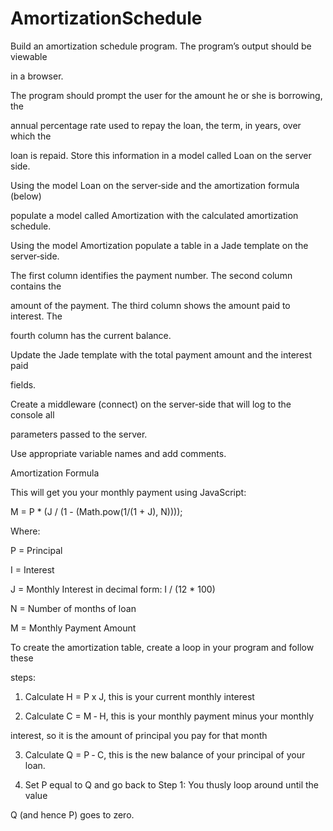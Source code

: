 # AmortizationSchedule


Build an amortization schedule program. The program’s output should be viewable

in a browser.

The program should prompt the user for the amount he or she is borrowing, the 

annual percentage rate used to repay the loan, the term, in years, over which the 

loan is repaid.  Store this information in a model called Loan on the server side.

Using the model Loan on the server‐side and the amortization formula (below) 

populate a model called Amortization with the calculated amortization schedule.

Using the model Amortization populate a table in a Jade template on the server‐side. 

The first column identifies the payment number. The second column contains the 

amount of the payment. The third column shows the amount paid to interest. The 

fourth column has the current balance. 

Update the Jade template with the total payment amount and the interest paid 

fields. 

Create a middleware (connect) on the server‐side that will log to the console all 

parameters passed to the server.

Use appropriate variable names and add comments.

Amortization Formula

This will get you your monthly payment using JavaScript: 

M = P * (J / (1 - (Math.pow(1/(1 + J), N))));

Where:

P = Principal 

I = Interest 

J = Monthly Interest in decimal form:  I / (12 * 100) 

N = Number of months of loan 

M = Monthly Payment Amount

To create the amortization table, create a loop in your program and follow these 

steps:

1. Calculate H = P x J, this is your current monthly interest 

2. Calculate C = M ‐ H, this is your monthly payment minus your monthly 

interest, so it is the amount of principal you pay for that month

3. Calculate Q = P ‐ C, this is the new balance of your principal of your loan.

4. Set P equal to Q and go back to Step 1: You thusly loop around until the value 

Q (and hence P) goes to zero.
